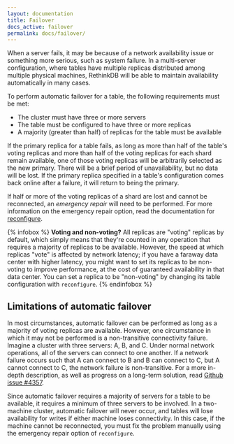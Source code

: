 ```yaml
---
layout: documentation
title: Failover
docs_active: failover
permalink: docs/failover/
---
```


When a server fails, it may be because of a network availability issue or something more serious, such as system failure. In a multi-server configuration, where tables have multiple replicas distributed among multiple physical machines, RethinkDB will be able to maintain availability automatically in many cases.

To perform automatic failover for a table, the following requirements must be met:

* The cluster must have three or more servers
* The table must be configured to have three or more replicas
* A majority (greater than half) of replicas for the table must be available

If the primary replica for a table fails, as long as more than half of the table's voting replicas and more than half of the voting replicas for each shard remain available, one of those voting replicas will be arbitrarily selected as the new primary. There will be a brief period of unavailability, but no data will be lost. If the primary replica specified in a table's configuration comes back online after a failure, it will return to being the primary.

If half or more of the voting replicas of a shard are lost and cannot be reconnected, an *emergency repair* will need to be performed. For more information on the emergency repair option, read the documentation for [reconfigure][rc].

[rc]: /api/javascript/reconfigure

{% infobox %}
**Voting and non-voting?** All replicas are "voting" replicas by default, which simply means that they're counted in any operation that requires a majority of replicas to be available. However, the speed at which replicas "vote" is affected by network latency; if you have a faraway data center with higher latency, you might want to set its replicas to be non-voting to improve performance, at the cost of guaranteed availability in that data center. You can set a replica to be "non-voting" by changing its table configuration with `reconfigure`.
{% endinfobox %}

## Limitations of automatic failover ##

In most circumstances, automatic failover can be performed as long as a majority of voting replicas are available. However, one circumstance in which it may not be performed is a non-transitive connectivity failure. Imagine a cluster with three servers: A, B, and C. Under normal network operations, all of the servers can connect to one another. If a network failure occurs such that A can connect to B and B can connect to C, but A cannot connect to C, the network failure is non-transitive. For a more in-depth description, as well as progress on a long-term solution, read [Github issue #4357][gh4357].

[gh4357]: https://github.com/rethinkdb/rethinkdb/issues/4357

Since automatic failover requires a majority of servers for a table to be available, it requires a minimum of three servers to be involved. In a two-machine cluster, automatic failover will never occur, and tables will lose availability for writes if either machine loses connectivity. In this case, if the machine cannot be reconnected, you must fix the problem manually using the emergency repair option of `reconfigure`.
